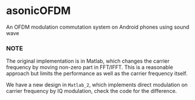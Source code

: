 # asonicOFDM
An OFDM modulation commutation system on Android phones using sound wave

### NOTE
The original implementation is in Matlab, which changes the carrier frequency by moving non-zero part in FFT/IFFT. This is a reasonable approach but limits the performance as well as the carrier frequency itself.

We have a new design in `Matlab_2`, which implements direct modulation on carrier frequency by IQ modulation, check the code for the difference.